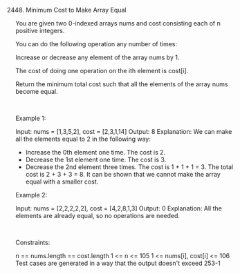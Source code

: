 2448. Minimum Cost to Make Array Equal

You are given two 0-indexed arrays nums and cost consisting each of n positive integers.

You can do the following operation any number of times:

Increase or decrease any element of the array nums by 1.

The cost of doing one operation on the ith element is cost[i].

Return the minimum total cost such that all the elements of the array nums become equal.

 

Example 1:

Input: nums = [1,3,5,2], cost = [2,3,1,14]
Output: 8
Explanation: We can make all the elements equal to 2 in the following way:
- Increase the 0th element one time. The cost is 2.
- Decrease the 1st element one time. The cost is 3.
- Decrease the 2nd element three times. The cost is 1 + 1 + 1 = 3.
The total cost is 2 + 3 + 3 = 8.
It can be shown that we cannot make the array equal with a smaller cost.


Example 2:

Input: nums = [2,2,2,2,2], cost = [4,2,8,1,3]
Output: 0
Explanation: All the elements are already equal, so no operations are needed.


 

Constraints:

n == nums.length == cost.length
1 <= n <= 105
1 <= nums[i], cost[i] <= 106
Test cases are generated in a way that the output doesn't exceed 253-1